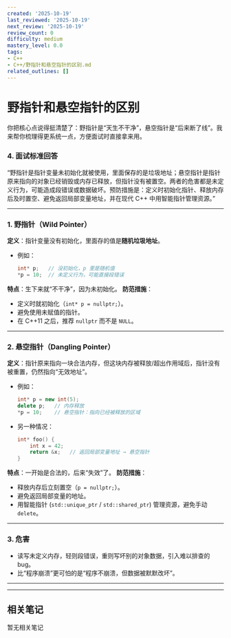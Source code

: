 ```yaml
---
created: '2025-10-19'
last_reviewed: '2025-10-19'
next_review: '2025-10-19'
review_count: 0
difficulty: medium
mastery_level: 0.0
tags:
- C++
- C++/野指针和悬空指针的区别.md
related_outlines: []
---
```


# 野指针和悬空指针的区别

你把核心点说得挺清楚了：野指针是“天生不干净”，悬空指针是“后来断了线”。我来帮你梳理得更系统一点，方便面试时直接拿来用。

### 4. 面试标准回答

“野指针是指针变量未初始化就被使用，里面保存的是垃圾地址；悬空指针是指针原来指向的对象已经销毁或内存已释放，但指针没有被置空。两者的危害都是未定义行为，可能造成段错误或数据破坏。预防措施是：定义时初始化指针、释放内存后及时置空、避免返回局部变量地址，并在现代 C++ 中用智能指针管理资源。”

---

### 1. 野指针（Wild Pointer）

**定义**：指针变量没有初始化，里面存的值是**随机垃圾地址**。

* 例如：

  ```cpp
  int* p;   // 没初始化，p 里是随机值
  *p = 10;  // 未定义行为，可能直接段错误
  ```

**特点**：生下来就“不干净”，因为未初始化。
**防范措施**：

* 定义时就初始化（`int* p = nullptr;`）。
* 避免使用未赋值的指针。
* 在 C++11 之后，推荐 `nullptr` 而不是 `NULL`。

---

### 2. 悬空指针（Dangling Pointer）

**定义**：指针原来指向一块合法内存，但这块内存被释放/超出作用域后，指针没有被重置，仍然指向“无效地址”。

* 例如：

  ```cpp
  int* p = new int(5);
  delete p;   // 内存释放
  *p = 10;    // 悬空指针：指向已经被释放的区域
  ```
* 另一种情况：

  ```cpp
  int* foo() {
      int x = 42;
      return &x;   // 返回局部变量地址 → 悬空指针
  }
  ```

**特点**：一开始是合法的，后来“失效”了。
**防范措施**：

* 释放内存后立刻置空（`p = nullptr;`）。
* 避免返回局部变量的地址。
* 用智能指针 (`std::unique_ptr` / `std::shared_ptr`) 管理资源，避免手动 `delete`。

---

### 3. 危害

* 读写未定义内存，轻则段错误，重则写坏别的对象数据，引入难以排查的 bug。
* 比“程序崩溃”更可怕的是“程序不崩溃，但数据被默默改坏”。

---

---

## 相关笔记
<!-- 自动生成 -->

暂无相关笔记

